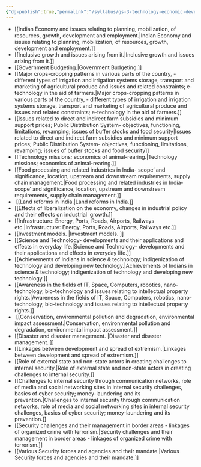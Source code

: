 ```yaml
---
{"dg-publish":true,"permalink":"/syllabus/gs-3-technology-economic-development-bio-diversity-environment-security-and-disaster-management/","tags":["Navigation","syllabus"]}
---
```



* [[Indian Economy and issues relating to planning, mobilization, of resources, growth, development and employment.\|Indian Economy and issues relating to planning, mobilization, of resources, growth, development and employment.]]
* [[Inclusive growth and issues arising from it.\|Inclusive growth and issues arising from it.]]
* [[Government Budgeting.\|Government Budgeting.]]
* [[Major crops-cropping patterns in various parts of the country, - different types of irrigation and irrigation systems storage, transport and marketing of agricultural produce and issues and related constraints; e-technology in the aid of farmers.\|Major crops-cropping patterns in various parts of the country, - different types of irrigation and irrigation systems storage, transport and marketing of agricultural produce and issues and related constraints; e-technology in the aid of farmers.]] 
* [[Issues related to direct and indirect farm subsidies and minimum support prices; Public Distribution System- objectives, functioning, limitations, revamping; issues of buffer stocks and food security\|Issues related to direct and indirect farm subsidies and minimum support prices; Public Distribution System- objectives, functioning, limitations, revamping; issues of buffer stocks and food security]]
* [[Technology missions; economics of animal-rearing.\|Technology missions; economics of animal-rearing.]]
* [[Food processing and related industries in India- scope’ and significance, location, upstream and downstream requirements, supply chain management.\|Food processing and related industries in India- scope’ and significance, location, upstream and downstream requirements, supply chain management.]] 
*  [[Land reforms in India.\|Land reforms in India.]] 
* [[Effects of liberalization on the economy, changes in industrial policy and their effects on industrial  growth.]]
* [[Infrastructure: Energy, Ports, Roads, Airports, Railways etc.\|Infrastructure: Energy, Ports, Roads, Airports, Railways etc.]] 
* [[Investment models. \|Investment models. ]]
* [[Science and Technology- developments and their applications and effects in everyday life.\|Science and Technology- developments and their applications and effects in everyday life.]]
* [[Achievements of Indians in science & technology; indigenization of technology and developing new technology.\|Achievements of Indians in science & technology; indigenization of technology and developing new technology.]]
* [[Awareness in the fields of IT, Space, Computers, robotics, nano-technology, bio-technology and issues relating to intellectual property rights.\|Awareness in the fields of IT, Space, Computers, robotics, nano-technology, bio-technology and issues relating to intellectual property rights.]] 
*  [[Conservation, environmental pollution and degradation, environmental impact assessment.\|Conservation, environmental pollution and degradation, environmental impact assessment.]] 
* [[Disaster and disaster management. \|Disaster and disaster management. ]]
* [[Linkages between development and spread of extremism.\|Linkages between development and spread of extremism.]] 
* [[Role of external state and non-state actors in creating challenges to internal security.\|Role of external state and non-state actors in creating challenges to internal security.]] 
* [[Challenges to internal security through communication networks, role of media and social networking sites in internal security challenges, basics of cyber security; money-laundering and its prevention.\|Challenges to internal security through communication networks, role of media and social networking sites in internal security challenges, basics of cyber security; money-laundering and its prevention.]] 
* [[Security challenges and their management in border areas - linkages of organized crime with terrorism.\|Security challenges and their management in border areas - linkages of organized crime with terrorism.]] 
* [[Various Security forces and agencies and their mandate.\|Various Security forces and agencies and their mandate.]] 